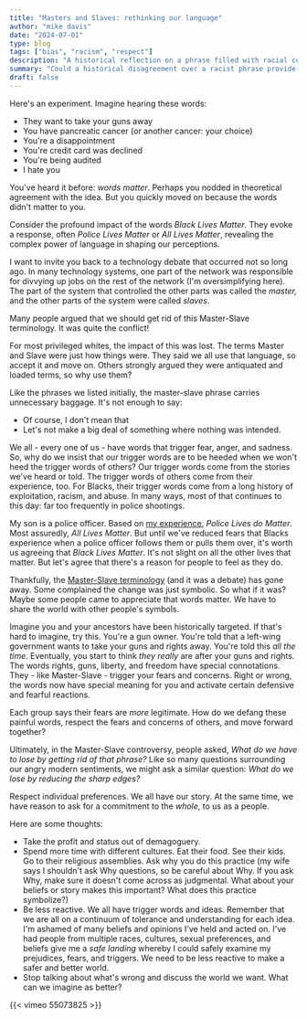 ```yaml
---
title: "Masters and Slaves: rethinking our language"
author: "mike davis"
date: "2024-07-01"
type: blog
tags: ["bias", "racism", "respect"]
description: "A historical reflection on a phrase filled with racial connotations."
summary: "Could a historical disagreement over a racist phrase provide a way forward in our angry, divided culture?"
draft: false
---
```

Here's an experiment. Imagine hearing these words:

- They want to take your guns away
- You have pancreatic cancer (or another cancer: your choice)
- You're a disappointment
- You're credit card was declined
- You're being audited
- I hate you

You've heard it before: *words matter*. Perhaps you nodded in theoretical agreement with the idea. But you quickly moved on because the words didn't matter to you.

Consider the profound impact of the words *Black Lives Matter*. They evoke a response, often *Police Lives Matter* or *All Lives Matter*, revealing the complex power of language in shaping our perceptions. 

I want to invite you back to a technology debate that occurred not so long ago. In many technology systems, one part of the network was responsible for divvying up jobs on the rest of the network (I'm oversimplifying here). The part of the system that controlled the other parts was called the *master,* and the other parts of the system were called *slaves*. 

Many people argued that we should get rid of this Master-Slave terminology. It was quite the conflict!

For most privileged whites, the impact of this was lost. The terms Master and Slave were just how things were. They said we all use that language, so accept it and move on. Others strongly argued they were antiquated and loaded terms, so why use them? 

Like the phrases we listed initially, the master-slave phrase carries unnecessary baggage. It's not enough to say:

- Of course, I don't mean that
- Let's not make a big deal of something where nothing was intended. 

We all - every one of us - have words that trigger fear, anger, and sadness. So, why do we insist that our trigger words are to be heeded when we won't heed the trigger words of others? Our trigger words come from the stories we've heard or told. The trigger words of others come from their experience, too. For Blacks, their trigger words come from a long history of exploitation, racism, and abuse. In many ways, most of that continues to this day: far too frequently in police shootings. 

My son is a police officer. Based on <u>my experience</u>, *Police Lives do Matter*. Most assuredly, *All Lives Matter*. But until we've reduced fears that Blacks experience when a police officer follows them or pulls them over, it's worth us agreeing that *Black Lives Matter*. It's not slight on all the other lives that matter. But let's agree that there's a reason for people to feel as they do. 

Thankfully, the [Master-Slave terminology](https://www.wired.com/story/tech-confronts-use-labels-master-slave/) (and it was a debate) has gone away. Some complained the change was just symbolic. So what if it was? Maybe some people came to appreciate that words matter. We have to share the world with other people's symbols. 

Imagine you and your ancestors have been historically targeted. If that's hard to imagine, try this. You're a gun owner. You're told that a left-wing government wants to take your guns and rights away. You're told this *all the time*. Eventually, you start to think *they really* are after your guns and rights. The words rights, guns, liberty, and freedom have special connotations. They - like Master-Slave - trigger your fears and concerns. Right or wrong, the words now have special meaning for you and activate certain defensive and fearful reactions. 

Each group says their fears are *more* legitimate. How do we defang these painful words, respect the fears and concerns of others, and move forward together? 

Ultimately, in the Master-Slave controversy, people asked, *What do we have to lose by getting rid of that phrase?* Like so many questions surrounding our angry modern sentiments, we might ask a similar question: *What do we lose by reducing the sharp edges?* 

Respect individual preferences. We all have our story. At the same time, we have reason to ask for a commitment to the *whole*, to us as a people. 

Here are some thoughts:

- Take the profit and status out of demagoguery. 
- Spend more time with different cultures. Eat their food. See their kids. Go to their religious assemblies. Ask why you do this practice (my wife says I shouldn't ask Why questions, so be careful about Why. If you ask Why, make sure it doesn't come across as judgmental. What about your beliefs or story makes this important? What does this practice symbolize?)
- Be less reactive. We all have trigger words and ideas. Remember that we are all on a continuum of tolerance and understanding for each idea. I'm ashamed of many beliefs and opinions I've held and acted on. I've had people from multiple races, cultures, sexual preferences, and beliefs give me a *safe landing* whereby I could safely examine my prejudices, fears, and triggers. We need to be less reactive to make a safer and better world. 
- Stop talking about what's wrong and discuss the world we want. What can we imagine as better?

{{< vimeo 55073825 >}}